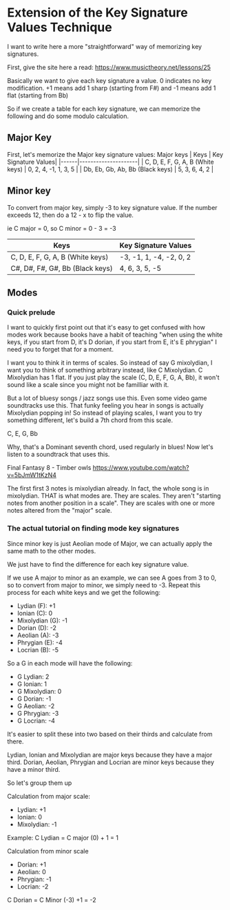 # Extension of the Key Signature Values Technique
I want to write here a more "straightforward" way of memorizing key signatures.

First, give the site here a read:
https://www.musictheory.net/lessons/25

Basically we want to give each key signature a value. 0 indicates no key modification. +1 means add 1 sharp (starting from F#) and -1 means add 1 flat (starting from Bb)

So if we create a table for each key signature, we can memorize the following and do some modulo calculation.

## Major Key
First, let's memorize the Major key signature values:
Major keys
| Keys | Key Signature Values|
|------|---------------------|
| C, D, E, F, G, A, B (White keys) | 0, 2, 4, -1, 1, 3, 5 |
| Db, Eb, Gb, Ab, Bb (Black keys)  | 5, 3, 6, 4, 2 |

## Minor key
To convert from major key, simply -3 to key signature value.
If the number exceeds 12, then do a 12 - x to flip the value.

ie C major = 0, so C minor = 0 - 3 = -3


| Keys | Key Signature Values|
|------|---------------------|
| C, D, E, F, G, A, B (White keys) | -3, -1, 1, -4, -2, 0, 2 |
| C#, D#, F#, G#, Bb (Black keys)  | 4, 6, 3, 5, -5 |

## Modes
### Quick prelude
I want to quickly first point out that it's easy to get confused with how modes work because books have a habit of teaching "when using the white keys, if you start from D, it's D dorian, if you start from E, it's E phrygian"
I need you to forget that for a moment.

I want you to think it in terms of scales.
So instead of say G mixolydian, I want you to think of something arbitrary instead, like C Mixolydian.
C Mixolydian has 1 flat. If you just play the scale (C, D, E, F, G, A, Bb), it won't sound like a scale since you might not be familliar with it.

But a lot of bluesy songs / jazz songs use this. Even some video game soundtracks use this. That funky feeling you hear in songs is actually Mixolydian popping in!
So instead of playing scales, I want you to try something different, let's build a 7th chord from this scale. 

C, E, G, Bb

Why, that's a Dominant seventh chord, used regularly in blues!
Now let's listen to a soundtrack that uses this.

Final Fantasy 8 - Timber owls
https://www.youtube.com/watch?v=5bJmW1tKzN4

The first first 3 notes is mixolydian already. In fact, the whole song is in mixolydian. THAT is what modes are. They are scales. They aren't "starting notes from another position in a scale". They are scales with one or more notes altered from the "major" scale.


### The actual tutorial on finding mode key signatures
Since minor key is just Aeolian mode of Major, we can actually apply the same math to the other modes.

We just have to find the difference for each key signature value.

If we use A major to minor as an example, we can see A goes from 3 to 0, so to convert from major to minor, we simply need to -3.
Repeat this process for each white keys and we get the following:

- Lydian (F): +1
- Ionian (C): 0
- Mixolydian (G): -1
- Dorian (D): -2
- Aeolian (A): -3
- Phrygian (E): -4
- Locrian (B): -5

So a G in each mode will have the following:
- G Lydian: 2
- G Ionian: 1
- G Mixolydian: 0
- G Dorian: -1
- G Aeolian: -2
- G Phrygian: -3
- G Locrian: -4


It's easier to split these into two based on their thirds and calculate from there.

Lydian, Ionian and Mixolydian are major keys because they have a major third.
Dorian, Aeolian, Phrygian and Locrian are minor keys because they have a minor third.

So let's group them up

Calculation from major scale:
- Lydian: +1
- Ionian: 0
- Mixolydian: -1

Example: 
C Lydian = C major (0) + 1 = 1

Calculation from minor scale
- Dorian: +1
- Aeolian: 0
- Phrygian: -1
- Locrian: -2

C Dorian = C Minor (-3) +1 = -2

